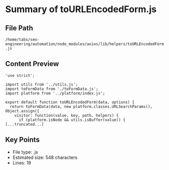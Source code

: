 # Summary of toURLEncodedForm.js
  
## File Path
`/home/tabs/seo-engineering/automation/node_modules/axios/lib/helpers/toURLEncodedForm.js`

## Content Preview
```
'use strict';

import utils from '../utils.js';
import toFormData from './toFormData.js';
import platform from '../platform/index.js';

export default function toURLEncodedForm(data, options) {
  return toFormData(data, new platform.classes.URLSearchParams(), Object.assign({
    visitor: function(value, key, path, helpers) {
      if (platform.isNode && utils.isBuffer(value)) {
[...truncated...]
```

## Key Points
- File type: .js
- Estimated size: 548 characters
- Lines: 19
